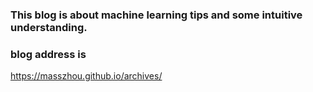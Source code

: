 ### This blog is about machine learning tips and some intuitive understanding.

### blog address is
https://masszhou.github.io/archives/
